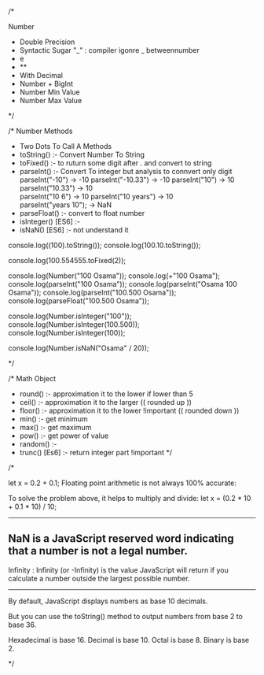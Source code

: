 /*
  
  Number
  - Double Precision
  - Syntactic Sugar "_" : compiler igonre _ betweennumber
  - e
  - **
  - With Decimal
  - Number + BigInt
  - Number Min Value
  - Number Max Value
  
*/



/*
  Number Methods
  - Two Dots To Call A Methods
  - toString() :- Convert Number To String
  - toFixed()  :- to ruturn some digit after . and convert to string 
  - parseInt() :- Convert To integer but analysis to connvert only digit 
            parseInt("-10")  -> -10
            parseInt("-10.33")  -> -10
            parseInt("10")  -> 10 
            parseInt("10.33")  -> 10  
            parseInt("10 6")  ->   10
            parseInt("10 years")  -> 10   
            parseInt("years 10"); -> NaN
  - parseFloat() :- convert to float number 
  - isInteger() [ES6] :- 
  - isNaN() [ES6]  :- not understand it 

  console.log((100).toString());
  console.log(100.10.toString());

  console.log(100.554555.toFixed(2));

  console.log(Number("100 Osama"));
  console.log(+"100 Osama");
  console.log(parseInt("100 Osama"));
  console.log(parseInt("Osama 100 Osama"));
  console.log(parseInt("100.500 Osama"));
  console.log(parseFloat("100.500 Osama"));

  console.log(Number.isInteger("100"));
  console.log(Number.isInteger(100.500));
  console.log(Number.isInteger(100));

  console.log(Number.isNaN("Osama" / 20));

*/


/*
  Math Object
  - round()  :- approximation it to the lower if lower than 5
  - ceil()   :- approximation it to the larger  (( rounded up ))
  - floor()  :- approximation it to the lower  !important (( rounded down ))
  - min()    :- get minimum 
  - max()    :- get maximum 
  - pow()    :- get power of value
  - random() :- 
  - trunc() [Es6]  :- return integer part !important
*/


<!-- test -->

/*

let x = 0.2 + 0.1; Floating point arithmetic is not always 100% accurate:

To solve the problem above, it helps to multiply and divide:
  let x = (0.2 * 10 + 0.1 * 10) / 10;


--------------------------------------------------
NaN is a JavaScript reserved word indicating that a number is not a legal number.
--------------------------------------------------
Infinity : Infinity (or -Infinity) is the value JavaScript will return if you calculate a number outside the largest possible number.

---------------------------------------------------
By default, JavaScript displays numbers as base 10 decimals.

But you can use the toString() method to output numbers from base 2 to base 36.

Hexadecimal is base 16. Decimal is base 10. Octal is base 8. Binary is base 2.

*/
